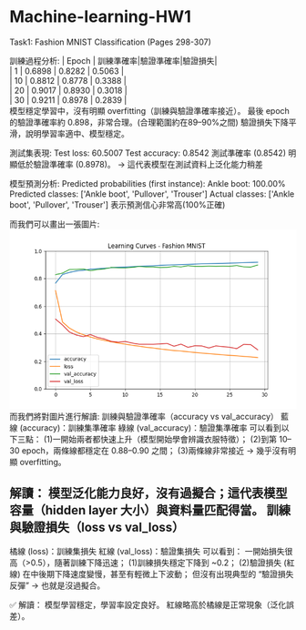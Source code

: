 # Machine-learning-HW1
Task1: Fashion MNIST Classification (Pages 298-307)

訓練過程分析:
| Epoch | 訓練準確率|驗證準確率|驗證損失|  
| 1     | 0.6898 | 0.8282 | 0.5063 |  
| 10    | 0.8812 | 0.8778 | 0.3388 |  
| 20    | 0.9017 | 0.8930 | 0.3018 |  
| 30    | 0.9211 | 0.8978 | 0.2839 |  
模型穩定學習中，沒有明顯 overfitting（訓練與驗證準確率接近）。
最後 epoch 的驗證準確率約 0.898，非常合理。(合理範圍約在89–90%之間)
驗證損失下降平滑，說明學習率適中、模型穩定。

測試集表現:
Test loss: 60.5007
Test accuracy: 0.8542
測試準確率 (0.8542) 明顯低於驗證準確率 (0.8978)。
→ 這代表模型在測試資料上泛化能力稍差

模型預測分析:
Predicted probabilities (first instance):
  Ankle boot: 100.00%
Predicted classes: ['Ankle boot', 'Pullover', 'Trouser']
Actual classes: ['Ankle boot', 'Pullover', 'Trouser']
表示預測信心非常高(100%正確)

而我們可以畫出一張圖片:
![image](Figure_1.png)
而我們將對圖片進行解讀:
訓練與驗證準確率（accuracy vs val_accuracy）
藍線 (accuracy)：訓練集準確率
綠線 (val_accuracy)：驗證集準確率
可以看到以下三點：
(1)一開始兩者都快速上升（模型開始學會辨識衣服特徵）；
(2)到第 10–30 epoch，兩條線都穩定在 0.88–0.90 之間；
(3)兩條線非常接近 → 幾乎沒有明顯 overfitting。

解讀：
模型泛化能力良好，沒有過擬合；這代表模型容量（hidden layer 大小）與資料量匹配得當。
訓練與驗證損失（loss vs val_loss）
--------------------------------------------------------------------
橘線 (loss)：訓練集損失
紅線 (val_loss)：驗證集損失
可以看到：
一開始損失很高（>0.5），隨著訓練下降迅速；
(1)訓練損失穩定下降到 ~0.2；
(2)驗證損失 (紅線) 在中後期下降速度變慢，甚至有輕微上下波動；
但沒有出現典型的 “驗證損失反彈” → 也就是沒過擬合。

✅ 解讀：
模型學習穩定，學習率設定良好。
紅線略高於橘線是正常現象（泛化誤差）。
